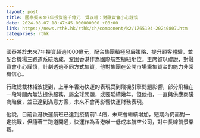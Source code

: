 ```yaml
---
layout: post
title: 國泰擬未來7年投資逾千億元　賀以禮：對融資會小心謹慎
date: 2024-08-07 18:47:45.000000000 +08:00
link: https://news.rthk.hk/rthk/ch/component/k2/1765194-20240807.htm
categories: rthk
---
```


國泰將於未來7年投資超過1000億元，配合集團積極發展策略、提升顧客體驗，並配合機場三跑道系統落成，鞏固香港作為國際航空樞紐地位。主席賀以禮說，對融資會小心謹慎，計劃透過不同方式集資，他對集團在公開市場籌集資金的能力非常有信心。

行政總裁林紹波提到，上半年香港快運的表現受到飛機引擎問題影響，部分飛機在一段時間內無法提供服務，屬全球問題，或要延續幾年。但他指，一直與供應商磋商賠償，並已達到滿意方案，未來不會再影響快運財務表現。

他說，目前香港快運航班已達到疫情前1.4倍，未來會繼續增加，短期內仍面對一定挑戰，但隨著三跑道開通，快運作為香港唯一低成本航空公司，對中長線前景樂觀。
